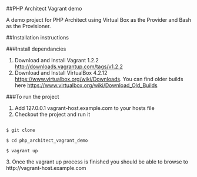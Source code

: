 ##PHP Architect Vagrant demo

A demo project for PHP Architect using Virtual Box as the Provider and Bash as the Provisioner.

##Installation instructions

###Install dependancies
1. Download and Install Vagrant 1.2.2 http://downloads.vagrantup.com/tags/v1.2.2
2. Download and Install VirtualBox 4.2.12 https://www.virtualbox.org/wiki/Downloads. You can find older builds here https://www.virtualbox.org/wiki/Download_Old_Builds

###To run the project
1. Add 127.0.0.1 vagrant-host.example.com to your hosts file
2. Checkout the project and run it
<code>
$ git clone <http://www.github.com/jeremyquinton/php_architect_vagrant_demo><br />
$ cd php_architect_vagrant_demo<br />
$ vagrant up <br />
</code>
3. Once the vagrant up process is finished you should be able to browse to http://vagrant-host.example.com
